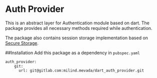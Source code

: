 # Auth Provider

This is an abstract layer for Authentication module based on dart.
The package provides all necessary methods required while authentication.

The package also contains session storage implementation based on [Secure Storage](https://pub.dev/packages/flutter_secure_storage).

##Installation
Add this package as a dependency in `pubspec.yaml`

```
auth_provider:
    git:
      url: git@gitlab.com:milind.mevada/dart_auth_provider.git
``` 
